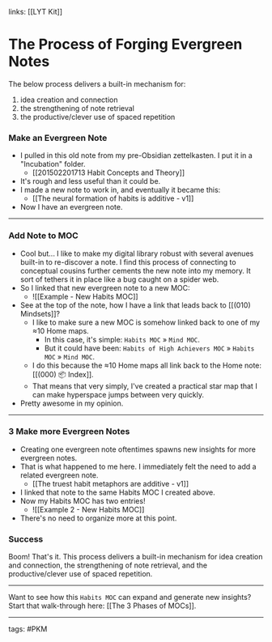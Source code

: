 links: [[LYT Kit]]
# The Process of Forging Evergreen Notes
 The below process delivers a built-in mechanism for:
 1. idea creation and connection
 2. the strengthening of note retrieval
 3. the productive/clever use of spaced repetition

### Make an Evergreen Note
- I pulled in this old note from my pre-Obsidian zettelkasten. I put it in a "Incubation" folder.
	- [[201502201713 Habit Concepts and Theory]]
- It's rough and less useful than it could be.
- I made a new note to work in, and eventually it became this:
	- [[The neural formation of habits is additive - v1]]
- Now I have an evergreen note.

---
### Add Note to MOC
- Cool but... I like to make my digital library robust with several avenues built-in to re-discover a note. I find this process of connecting to conceptual cousins further cements the new note into my memory. It sort of tethers it in place like a bug caught on a spider web. 
- So I linked that new evergreen note to a new MOC:
	- ![[Example - New Habits MOC]]
- See at the top of the note, how I have a link that leads back to [[(010) Mindsets]]? 
	- I like to make sure a new MOC is somehow linked back to one of my ≈10 Home maps. 
		- In this case, it's simple: `Habits MOC` » `Mind MOC`.
		- But it could have been: `Habits of High Achievers MOC` » `Habits MOC` » `Mind MOC`.
	- I do this because the ≈10 Home maps all link back to the Home note: [[(000) 📦 Index]].
	- That means that very simply, I've created a practical star map that I can make hyperspace jumps between very quickly.
- Pretty awesome in my opinion.

---
### 3 Make more Evergreen Notes
- Creating one evergreen note oftentimes spawns new insights for more evergreen notes.
- That is what happened to me here. I immediately felt the need to add a related evergreen note. 
	- [[The truest habit metaphors are additive - v1]]
- I linked that note to the same Habits MOC I created above.
- Now my Habits MOC has two entries!
	- ![[Example 2 - New Habits MOC]]
- There's no need to organize more at this point.

### Success
Boom! That's it. This process delivers a built-in mechanism for idea creation and connection, the strengthening of note retrieval, and the productive/clever use of spaced repetition.

---
Want to see how this `Habits MOC` can expand and generate new insights? Start that walk-through here: [[The 3 Phases of MOCs]].

---
tags: #PKM